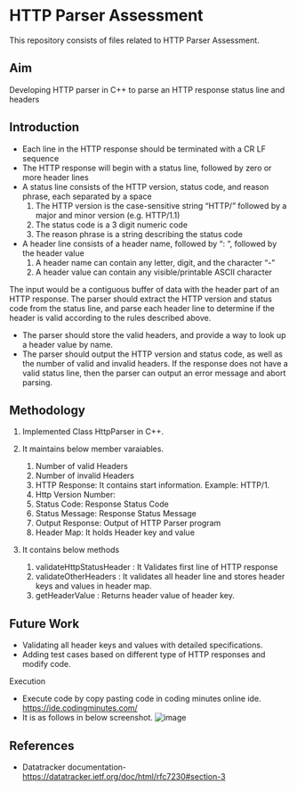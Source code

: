# HTTP Parser Assessment
This repository consists of files related to HTTP Parser Assessment.

## Aim
Developing HTTP parser in C++ to parse an HTTP response status line and headers

## Introduction 

- Each line in the HTTP response should be terminated with a CR LF sequence
- The HTTP response will begin with a status line, followed by zero or more header
lines
- A status line consists of the HTTP version, status code, and reason phrase, each
separated by a space
    1. The HTTP version is the case-sensitive string “HTTP/” followed by a
    major and minor version (e.g. HTTP/1.1)
    2. The status code is a 3 digit numeric code
    3. The reason phrase is a string describing the status code
- A header line consists of a header name, followed by “: “, followed by the header
value
    1. A header name can contain any letter, digit, and the character “-”
    2. A header value can contain any visible/printable ASCII character

The input would be a contiguous buffer of data with the header part of an HTTP
response. The parser should extract the HTTP version and status code from the status
line, and parse each header line to determine if the header is valid according to the rules
described above.
- The parser should store the valid headers, and provide a way to look up a header value
by name.
- The parser should output the HTTP version and status code, as well as the number of
valid and invalid headers. If the response does not have a valid status line, then the
parser can output an error message and abort parsing.


## Methodology 

1. Implemented Class HttpParser in C++.

2. It maintains below member varaiables.
	1. Number of valid Headers
	2. Number of invalid Headers
	3. HTTP Response: It contains start information. Example: HTTP/1. 
	4. Http Version Number: 
	5. Status Code: Response Status Code
	6. Status Message: Response Status Message
	7. Output Response: Output of HTTP Parser program
	8. Header Map: It holds Header key and value
	
3. It contains below methods
	1. validateHttpStatusHeader :  It Validates first line of HTTP response
	2. validateOtherHeaders :  It validates all header line and stores header keys and values in header map.
	3. getHeaderValue : Returns header value of header key.

## Future Work 
- Validating all header keys and values with detailed specifications.
- Adding test cases based on different type of HTTP responses and modify code.


Execution
- Execute code by copy pasting  code in coding minutes online ide.
   https://ide.codingminutes.com/
- It is as follows in below screenshot.
![image](https://user-images.githubusercontent.com/60496195/166647199-236fe68a-a066-485a-b81f-17799c9ecbb2.png)

## References
* Datatracker documentation- https://datatracker.ietf.org/doc/html/rfc7230#section-3

